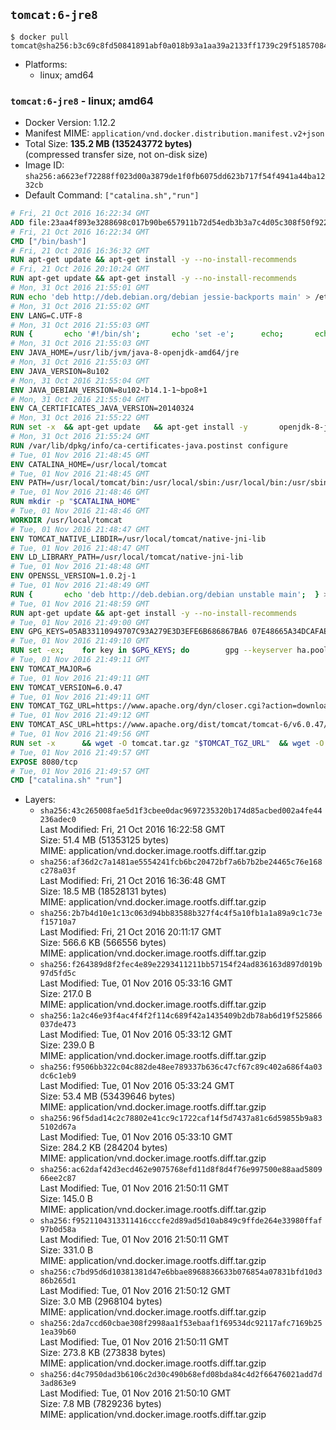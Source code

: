 ## `tomcat:6-jre8`

```console
$ docker pull tomcat@sha256:b3c69c8fd50841891abf0a018b93a1aa39a2133ff1739c29f518570848b7eae0
```

-	Platforms:
	-	linux; amd64

### `tomcat:6-jre8` - linux; amd64

-	Docker Version: 1.12.2
-	Manifest MIME: `application/vnd.docker.distribution.manifest.v2+json`
-	Total Size: **135.2 MB (135243772 bytes)**  
	(compressed transfer size, not on-disk size)
-	Image ID: `sha256:a6623ef72288ff023d00a3879de1f0fb6075dd623b717f54f4941a44ba1232cb`
-	Default Command: `["catalina.sh","run"]`

```dockerfile
# Fri, 21 Oct 2016 16:22:34 GMT
ADD file:23aa4f893e3288698c017b90be657911b72d54edb3b3a7c4d05c308f50f9228f in / 
# Fri, 21 Oct 2016 16:22:34 GMT
CMD ["/bin/bash"]
# Fri, 21 Oct 2016 16:36:32 GMT
RUN apt-get update && apt-get install -y --no-install-recommends 		ca-certificates 		curl 		wget 	&& rm -rf /var/lib/apt/lists/*
# Fri, 21 Oct 2016 20:10:24 GMT
RUN apt-get update && apt-get install -y --no-install-recommends 		bzip2 		unzip 		xz-utils 	&& rm -rf /var/lib/apt/lists/*
# Mon, 31 Oct 2016 21:55:01 GMT
RUN echo 'deb http://deb.debian.org/debian jessie-backports main' > /etc/apt/sources.list.d/jessie-backports.list
# Mon, 31 Oct 2016 21:55:02 GMT
ENV LANG=C.UTF-8
# Mon, 31 Oct 2016 21:55:03 GMT
RUN { 		echo '#!/bin/sh'; 		echo 'set -e'; 		echo; 		echo 'dirname "$(dirname "$(readlink -f "$(which javac || which java)")")"'; 	} > /usr/local/bin/docker-java-home 	&& chmod +x /usr/local/bin/docker-java-home
# Mon, 31 Oct 2016 21:55:03 GMT
ENV JAVA_HOME=/usr/lib/jvm/java-8-openjdk-amd64/jre
# Mon, 31 Oct 2016 21:55:03 GMT
ENV JAVA_VERSION=8u102
# Mon, 31 Oct 2016 21:55:04 GMT
ENV JAVA_DEBIAN_VERSION=8u102-b14.1-1~bpo8+1
# Mon, 31 Oct 2016 21:55:04 GMT
ENV CA_CERTIFICATES_JAVA_VERSION=20140324
# Mon, 31 Oct 2016 21:55:22 GMT
RUN set -x 	&& apt-get update 	&& apt-get install -y 		openjdk-8-jre-headless="$JAVA_DEBIAN_VERSION" 		ca-certificates-java="$CA_CERTIFICATES_JAVA_VERSION" 	&& rm -rf /var/lib/apt/lists/* 	&& [ "$JAVA_HOME" = "$(docker-java-home)" ]
# Mon, 31 Oct 2016 21:55:24 GMT
RUN /var/lib/dpkg/info/ca-certificates-java.postinst configure
# Tue, 01 Nov 2016 21:48:45 GMT
ENV CATALINA_HOME=/usr/local/tomcat
# Tue, 01 Nov 2016 21:48:45 GMT
ENV PATH=/usr/local/tomcat/bin:/usr/local/sbin:/usr/local/bin:/usr/sbin:/usr/bin:/sbin:/bin
# Tue, 01 Nov 2016 21:48:46 GMT
RUN mkdir -p "$CATALINA_HOME"
# Tue, 01 Nov 2016 21:48:46 GMT
WORKDIR /usr/local/tomcat
# Tue, 01 Nov 2016 21:48:47 GMT
ENV TOMCAT_NATIVE_LIBDIR=/usr/local/tomcat/native-jni-lib
# Tue, 01 Nov 2016 21:48:47 GMT
ENV LD_LIBRARY_PATH=/usr/local/tomcat/native-jni-lib
# Tue, 01 Nov 2016 21:48:48 GMT
ENV OPENSSL_VERSION=1.0.2j-1
# Tue, 01 Nov 2016 21:48:49 GMT
RUN { 		echo 'deb http://deb.debian.org/debian unstable main'; 	} > /etc/apt/sources.list.d/unstable.list 	&& { 		echo 'Package: *'; 		echo 'Pin: release a=unstable'; 		echo 'Pin-Priority: -10'; 		echo; 		echo 'Package: openssl libssl*'; 		echo "Pin: version $OPENSSL_VERSION"; 		echo 'Pin-Priority: 990'; 	} > /etc/apt/preferences.d/unstable-openssl
# Tue, 01 Nov 2016 21:48:59 GMT
RUN apt-get update && apt-get install -y --no-install-recommends 		libapr1 		openssl="$OPENSSL_VERSION" 	&& rm -rf /var/lib/apt/lists/*
# Tue, 01 Nov 2016 21:49:00 GMT
ENV GPG_KEYS=05AB33110949707C93A279E3D3EFE6B686867BA6 07E48665A34DCAFAE522E5E6266191C37C037D42 47309207D818FFD8DCD3F83F1931D684307A10A5 541FBE7D8F78B25E055DDEE13C370389288584E7 61B832AC2F1C5A90F0F9B00A1C506407564C17A3 713DA88BE50911535FE716F5208B0AB1D63011C7 79F7026C690BAA50B92CD8B66A3AD3F4F22C4FED 80FF76D88A969FE46108558A80B953A041E49465 8B39757B1D8A994DF2433ED58B3A601F08C975E5 A27677289986DB50844682F8ACB77FC2E86E29AC A9C5DF4D22E99998D9875A5110C01C5A2F6059E7 B3F49CD3B9BD2996DA90F817ED3873F5D3262722 DCFD35E0BF8CA7344752DE8B6FB21E8933C60243 F3A04C595DB5B6A5F1ECA43E3B7BBB100D811BBE F7DA48BB64BCB84ECBA7EE6935CD23C10D498E23
# Tue, 01 Nov 2016 21:49:10 GMT
RUN set -ex; 	for key in $GPG_KEYS; do 		gpg --keyserver ha.pool.sks-keyservers.net --recv-keys "$key"; 	done
# Tue, 01 Nov 2016 21:49:11 GMT
ENV TOMCAT_MAJOR=6
# Tue, 01 Nov 2016 21:49:11 GMT
ENV TOMCAT_VERSION=6.0.47
# Tue, 01 Nov 2016 21:49:11 GMT
ENV TOMCAT_TGZ_URL=https://www.apache.org/dyn/closer.cgi?action=download&filename=tomcat/tomcat-6/v6.0.47/bin/apache-tomcat-6.0.47.tar.gz
# Tue, 01 Nov 2016 21:49:12 GMT
ENV TOMCAT_ASC_URL=https://www.apache.org/dist/tomcat/tomcat-6/v6.0.47/bin/apache-tomcat-6.0.47.tar.gz.asc
# Tue, 01 Nov 2016 21:49:56 GMT
RUN set -x 		&& wget -O tomcat.tar.gz "$TOMCAT_TGZ_URL" 	&& wget -O tomcat.tar.gz.asc "$TOMCAT_ASC_URL" 	&& gpg --batch --verify tomcat.tar.gz.asc tomcat.tar.gz 	&& tar -xvf tomcat.tar.gz --strip-components=1 	&& rm bin/*.bat 	&& rm tomcat.tar.gz* 		&& nativeBuildDir="$(mktemp -d)" 	&& tar -xvf bin/tomcat-native.tar.gz -C "$nativeBuildDir" --strip-components=1 	&& nativeBuildDeps=" 		gcc 		libapr1-dev 		libssl-dev 		make 		openjdk-${JAVA_VERSION%%[-~bu]*}-jdk=$JAVA_DEBIAN_VERSION 	" 	&& apt-get update && apt-get install -y --no-install-recommends $nativeBuildDeps && rm -rf /var/lib/apt/lists/* 	&& ( 		export CATALINA_HOME="$PWD" 		&& cd "$nativeBuildDir/native" 		&& ./configure 			--libdir="$TOMCAT_NATIVE_LIBDIR" 			--prefix="$CATALINA_HOME" 			--with-apr="$(which apr-1-config)" 			--with-java-home="$(docker-java-home)" 			--with-ssl=yes 		&& make -j$(nproc) 		&& make install 	) 	&& apt-get purge -y --auto-remove $nativeBuildDeps 	&& rm -rf "$nativeBuildDir" 	&& rm bin/tomcat-native.tar.gz
# Tue, 01 Nov 2016 21:49:57 GMT
EXPOSE 8080/tcp
# Tue, 01 Nov 2016 21:49:57 GMT
CMD ["catalina.sh" "run"]
```

-	Layers:
	-	`sha256:43c265008fae5d1f3cbee0dac9697235320b174d85acbed002a4fe44236adec0`  
		Last Modified: Fri, 21 Oct 2016 16:22:58 GMT  
		Size: 51.4 MB (51353125 bytes)  
		MIME: application/vnd.docker.image.rootfs.diff.tar.gzip
	-	`sha256:af36d2c7a1481ae5554241fcb6bc20472bf7a6b7b2be24465c76e168c278a03f`  
		Last Modified: Fri, 21 Oct 2016 16:36:48 GMT  
		Size: 18.5 MB (18528131 bytes)  
		MIME: application/vnd.docker.image.rootfs.diff.tar.gzip
	-	`sha256:2b7b4d10e1c13c063d94bb83588b327f4c4f5a10fb1a1a89a9c1c73ef15710a7`  
		Last Modified: Fri, 21 Oct 2016 20:11:17 GMT  
		Size: 566.6 KB (566556 bytes)  
		MIME: application/vnd.docker.image.rootfs.diff.tar.gzip
	-	`sha256:f264389d8f2fec4e89e2293411211bb57154f24ad836163d897d019b97d5fd5c`  
		Last Modified: Tue, 01 Nov 2016 05:33:16 GMT  
		Size: 217.0 B  
		MIME: application/vnd.docker.image.rootfs.diff.tar.gzip
	-	`sha256:1a2c46e93f4ac4f4f2f114c689f42a1435409b2db78ab6d19f525866037de473`  
		Last Modified: Tue, 01 Nov 2016 05:33:12 GMT  
		Size: 239.0 B  
		MIME: application/vnd.docker.image.rootfs.diff.tar.gzip
	-	`sha256:f9506bb322c04c882de48ee789337b636c47cf67c89c402a686f4a03dc6c1eb9`  
		Last Modified: Tue, 01 Nov 2016 05:33:24 GMT  
		Size: 53.4 MB (53439646 bytes)  
		MIME: application/vnd.docker.image.rootfs.diff.tar.gzip
	-	`sha256:96f5dad14c2c78802e41cc9c1722caf14f5d7437a81c6d59855b9a835102d67a`  
		Last Modified: Tue, 01 Nov 2016 05:33:10 GMT  
		Size: 284.2 KB (284204 bytes)  
		MIME: application/vnd.docker.image.rootfs.diff.tar.gzip
	-	`sha256:ac62daf42d3ecd462e9075768efd11d8f8d4f76e997500e88aad580966ee2c87`  
		Last Modified: Tue, 01 Nov 2016 21:50:11 GMT  
		Size: 145.0 B  
		MIME: application/vnd.docker.image.rootfs.diff.tar.gzip
	-	`sha256:f9521104313311416cccfe2d89ad5d10ab849c9ffde264e33980ffaf97b0d58a`  
		Last Modified: Tue, 01 Nov 2016 21:50:11 GMT  
		Size: 331.0 B  
		MIME: application/vnd.docker.image.rootfs.diff.tar.gzip
	-	`sha256:c7bd95d6d10381381d47e6bbae8968836633b076854a07831bfd10d386b265d1`  
		Last Modified: Tue, 01 Nov 2016 21:50:12 GMT  
		Size: 3.0 MB (2968104 bytes)  
		MIME: application/vnd.docker.image.rootfs.diff.tar.gzip
	-	`sha256:2da7ccd60cbae308f2998aa1f53ebaaf1f69534dc92117afc7169b251ea39b60`  
		Last Modified: Tue, 01 Nov 2016 21:50:11 GMT  
		Size: 273.8 KB (273838 bytes)  
		MIME: application/vnd.docker.image.rootfs.diff.tar.gzip
	-	`sha256:d4c7950dad3b6106c2d30c490b68efd08bda84c4d2f66476021add7d3ad863e9`  
		Last Modified: Tue, 01 Nov 2016 21:50:10 GMT  
		Size: 7.8 MB (7829236 bytes)  
		MIME: application/vnd.docker.image.rootfs.diff.tar.gzip

